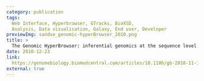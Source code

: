 ```yaml
---
category: publication
tags: 
  Web Interface, Hyperbrowser, GTracks, BioXSD, 
  Analysis, Data visualisation, Galaxy, End user, Developer
previewImg: sandve_genomic-hyperBrowser_2010.png
title: > 
  The Genomic HyperBrowser: inferential genomics at the sequence level
date: 2010-12-23
link: 
  https://genomebiology.biomedcentral.com/articles/10.1186/gb-2010-11-12-r121
external: true
---
```

